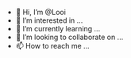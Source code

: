 - 👋 Hi, I’m @Looi 
- 👀 I’m interested in ...
- 🌱 I’m currently learning ...
- 💞️ I’m looking to collaborate on ...
- 📫 How to reach me ...

<!---
LooiXenia/LooiXenia is a ✨ special ✨ repository because its `README.md` (this file) appears on your GitHub profile.
You can click the Preview link to take a look at your changes.
--->
